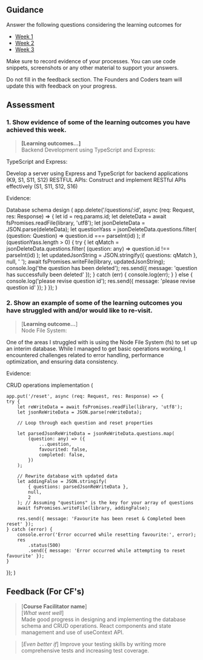 ## Guidance

Answer the following questions considering the learning outcomes for

- [Week 1](https://learn.foundersandcoders.com/course/syllabus/developer/project-1-server/learning-outcomes/)
- [Week 2](https://learn.foundersandcoders.com/course/syllabus/developer/project-1-frontend/learning-outcomes/)
- [Week 3](https://learn.foundersandcoders.com/course/syllabus/developer/project-1-test-deploy/learning-outcomes/)

Make sure to record evidence of your processes. You can use code snippets, screenshots or any other material to support your answers.

Do not fill in the feedback section. The Founders and Coders team will update this with feedback on your progress.

## Assessment

### 1. Show evidence of some of the learning outcomes you have achieved this week.

> **[Learning outcomes...]**  
> Backend Development using TypeScript and Express:

TypeScript and Express:

Develop a server using Express and TypeScript for backend applications (K9, S1, S11, S12)
RESTFUL APIs: Construct and implement RESTful APIs effectively (S1, S11, S12, S16)

Evidence:

Database schema design (
app.delete('/questions/:id', async (req: Request, res: Response) => {
let id = req.params.id;
let deleteData = await fsPromises.readFile(library, 'utf8');
let jsonDeleteData = JSON.parse(deleteData);
let questionYass = jsonDeleteData.questions.filter(
(question: Question) => question.id === parseInt(id)
);
if (questionYass.length > 0) {
try {
let qMatch = jsonDeleteData.questions.filter(
(question: any) => question.id !== parseInt(id)
);
let updatedJsonString = JSON.stringify({ questions: qMatch }, null, ' ');
await fsPromises.writeFile(library, updatedJsonString);
console.log('the question has been deleted');
res.send({ message: 'question has successfully been deleted' });
} catch (err) {
console.log(err);
}
} else {
console.log('please revise question id');
res.send({ message: 'please revise question id' });
}
});
)

### 2. Show an example of some of the learning outcomes you have struggled with and/or would like to re-visit.

> [**Learning outcome...**]  
> Node File System:

One of the areas I struggled with is using the Node File System (fs) to set up an interim database. While I managed to get basic operations working, I encountered challenges related to error handling, performance optimization, and ensuring data consistency.

Evidence:

CRUD operations implementation (

    app.put('/reset', async (req: Request, res: Response) => {
    try {
    	let reWriteData = await fsPromises.readFile(library, 'utf8');
    	let jsonReWriteData = JSON.parse(reWriteData);

    	// Loop through each question and reset properties

    	let parsedJsonReWriteData = jsonReWriteData.questions.map(
    		(question: any) => ({
    			...question,
    			favourited: false,
    			completed: false,
    		})
    	);

    	// Rewrite database with updated data
    	let addingFalse = JSON.stringify(
    		{ questions: parsedJsonReWriteData },
    		null,
    		2
    	); // Assuming "questions" is the key for your array of questions
    	await fsPromises.writeFile(library, addingFalse);

    	res.send({ message: 'Favourite has been reset & Completed been reset' });
    } catch (error) {
    	console.error('Error occurred while resetting favourite:', error);
    	res
    		.status(500)
    		.send({ message: 'Error occurred while attempting to reset favourite' });
    }

});
)

## Feedback (For CF's)

> [**Course Facilitator name**]  
> [*What went well*]  
> Made good progress in designing and implementing the database schema and CRUD operations.
> React components and state management and use of useContext API.

> [*Even better if*]
> Improve your testing skills by writing more comprehensive tests and increasing test coverage.
